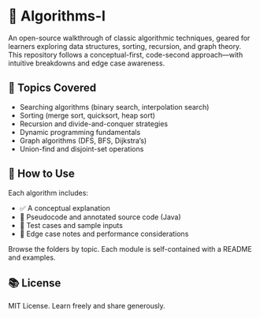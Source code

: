 # 📘 Algorithms-I

An open-source walkthrough of classic algorithmic techniques, geared for learners exploring data structures, sorting, recursion, and graph theory. This repository follows a conceptual-first, code-second approach—with intuitive breakdowns and edge case awareness.

## 🧩 Topics Covered
- Searching algorithms (binary search, interpolation search)
- Sorting (merge sort, quicksort, heap sort)
- Recursion and divide-and-conquer strategies
- Dynamic programming fundamentals
- Graph algorithms (DFS, BFS, Dijkstra’s)
- Union-find and disjoint-set operations

## 🧪 How to Use
Each algorithm includes:
- ✅ A conceptual explanation
- 🧠 Pseudocode and annotated source code (Java)
- 🧪 Test cases and sample inputs
- 📎 Edge case notes and performance considerations

Browse the folders by topic. Each module is self-contained with a README and examples.

## 📚 License
MIT License. Learn freely and share generously.
